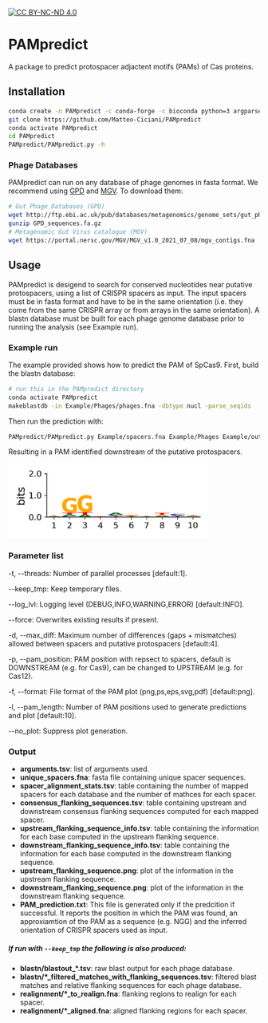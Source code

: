 [![CC BY-NC-ND 4.0][cc-by-nc-nd-shield]][cc-by-nc-nd]

# PAMpredict

A package to predict protospacer adjactent motifs (PAMs) of Cas proteins.

## Installation

```sh
conda create -n PAMpredict -c conda-forge -c bioconda python=3 argparse biopython pandas numpy scipy logomaker blast pysam mafft muscle=5.1 samtools matplotlib sed
git clone https://github.com/Matteo-Ciciani/PAMpredict
conda activate PAMpredict
cd PAMpredict
PAMpredict/PAMpredict.py -h
```
### Phage Databases

PAMpredict can run on any database of phage genomes in fasta format. We recommend using [GPD](https://doi.org/10.1016/j.cell.2021.01.029) and [MGV](https://doi.org/10.1038/s41564-021-00928-6). To download them:
```sh
# Gut Phage Databases (GPD)
wget http://ftp.ebi.ac.uk/pub/databases/metagenomics/genome_sets/gut_phage_database/GPD_sequences.fa.gz
gunzip GPD_sequences.fa.gz
# Metagenomic Gut Virus catalogue (MGV)
wget https://portal.nersc.gov/MGV/MGV_v1.0_2021_07_08/mgv_contigs.fna
```
## Usage

PAMpredict is desigend to search for conserved nucleotides near putative protospacers, using a list of CRISPR spacers as input. The input spacers must be in fasta format and have to be in the same orientation (i.e. they come from the same CRISPR array or from arrays in the same orientation). A blastn database must be built for each phage genome database prior to running the analysis (see Example run).

### Example run

The example provided shows how to predict the PAM of SpCas9. First, build the blastn database:
```sh
# run this in the PAMpredict directory
conda activate PAMpredict
makeblastdb -in Example/Phages/phages.fna -dbtype nucl -parse_seqids
```

Then run the prediction with:
```sh
PAMpredict/PAMpredict.py Example/spacers.fna Example/Phages Example/outdir
```

Resulting in a PAM identified downstream of the putative protospacers.

<!---
![SpCas9 PAM prediction](SpCas9_PAM_prediction.png "SpCas9 PAM prediction")
--->

<img src="SpCas9_PAM_prediction.png" alt="SpCas9_PAM_prediction" width="400"/>

### Parameter list

-t, --threads: Number of parallel processes [default:1].

--keep_tmp: Keep temporary files.

--log_lvl: Logging level (DEBUG,INFO,WARNING,ERROR) [default:INFO].

--force: Overwrites existing results if present.

-d, --max_diff: Maximum number of differences (gaps + mismatches) allowed between spacers and putative protospacers [default:4].

-p, --pam_position: PAM position with repsect to spacers, default is DOWNSTREAM (e.g. for Cas9), can be changed to UPSTREAM (e.g. for Cas12).

-f, --format: File format of the PAM plot (png,ps,eps,svg,pdf) [default:png].

-l, --pam_length: Number of PAM positions used to generate predictions and plot [default:10].

--no_plot: Suppress plot generation.

### Output
* **arguments.tsv**: list of arguments used.
* **unique_spacers.fna**: fasta file containing unique spacer sequences.
* **spacer_alignment_stats.tsv**: table containing the number of mapped spacers for each database and the number of mathces for each spacer.
* **consensus_flanking_sequences.tsv**: table containing upstream and downstream consensus flanking sequences computed for each mapped spacer.
* **upstream_flanking_sequence_info.tsv**: table containing the information for each base computed in the upstream flanking sequence.
* **downstream_flanking_sequence_info.tsv**: table containing the information for each base computed in the downstream flanking sequence.
* **upstream_flanking_sequence.png**: plot of the information in the upstream flanking sequence.
* **downstream_flanking_sequence.png**: plot of the information in the downstream flanking sequence.
* **PAM_prediction.txt**: This file is generated only if the predcition if successful. It reports the position in which the PAM was found, an approxiamtion of the PAM as a sequence (e.g. NGG) and the inferred orientation of CRISPR spacers used as input.

##### If run with `--keep_tmp` the following is also produced:

* **blastn/blastout_\*.tsv**: raw blast output for each phage database.
* **blastn/\*_filtered_matches_with_flanking_sequences.tsv**: filtered blast matches and relative flanking sequences for each phage database.
* **realignment/\*_to_realign.fna**: flanking regions to realign for each spacer.
* **realignment/\*_aligned.fna**: aligned flanking regions for each spacer.

[cc-by-nc-nd]: http://creativecommons.org/licenses/by-nc-nd/4.0/
[cc-by-nc-nd-image]: https://licensebuttons.net/l/by-nc-nd/4.0/88x31.png
[cc-by-nc-nd-shield]: https://img.shields.io/badge/License-CC%20BY--NC--ND%204.0-lightgrey.svg
